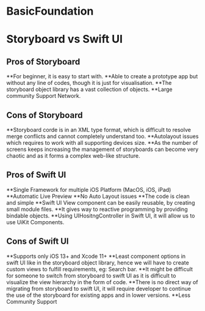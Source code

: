 # BasicFoundation

# Storyboard vs Swift UI

## Pros of Storyboard

**For beginner, it is easy to start with.
**Able to create a prototype app but without any line of codes, though it is just for visualisation.
**The storyboard object library has a vast collection of objects.
**Large community Support Network.


## Cons of Storyboard

**Storyboard corde is in an XML type format, which is difficult to resolve merge conflicts and cannot completely understand too.
**Autolayout issues which requires to work with all supporting devices size.
**As the number of screens keeps increasing the management of storyboards can become very chaotic and as it forms a complex web-like structure.

## Pros of Swift UI

**Single Framework for multiple iOS Platform (MacOS, iOS, iPad)
**Automatic Live Preview
**No Auto Layout issues
**The code is clean and simple
**Swift UI View component can be easily reusable, by creating small module files.
**It gives way to reactive programming by providing bindable objects.
**Using UIHositngController in Swift UI, it will allow us to use UiKit Components.


## Cons of Swift UI
**Supports only iOS 13+ and Xcode 11+
**Least component options in swift UI like in the storyboard object library, hence we will have to create custom views to fulfill requirements, eg: Search bar.
**It might be difficult for someone to switch from storyboard to swift UI as it is difficult to visualize the view hierarchy in the form of code.
**There is no direct way of migrating from storyboard to swift UI, it will require developer to continue the use of the storyboard for existing apps and in lower versions.
**Less Community Support
